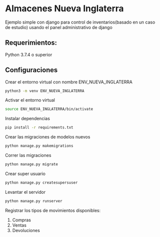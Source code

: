 # Almacenes Nueva Inglaterra
Ejemplo simple con django para control de inventarios(basado en un caso de estudio) usando el panel administrativo de django


## Requerimientos:

Python 3.7.4 o superior

## Configuraciones

Crear el entorno virtual con nombre ENV_NUEVA_INGLATERRA
```bash
python3 -m venv ENV_NUEVA_INGLATERRA
```

Activar el entorno virtual
```bash
source ENV_NUEVA_INGLATERRA/bin/activate
```
Instalar dependencias
```bash
pip install -r requirements.txt
```

Crear las migraciones de modelos nuevos
```bash
python manage.py makemigrations
```

Correr las migraciones
```bash
python manage.py migrate
```

Crear super usuario
```bash
python manage.py createsupersuser
```

Levantar el servidor
```bash
python manage.py runserver
```

Registrar los tipos de movimientos disponibles:
1. Compras
2. Ventas
3. Devoluciones